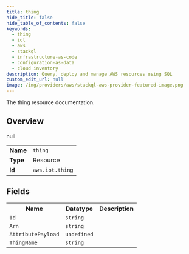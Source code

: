 ```yaml
---
title: thing
hide_title: false
hide_table_of_contents: false
keywords:
  - thing
  - iot
  - aws
  - stackql
  - infrastructure-as-code
  - configuration-as-data
  - cloud inventory
description: Query, deploy and manage AWS resources using SQL
custom_edit_url: null
image: /img/providers/aws/stackql-aws-provider-featured-image.png
---
```

The thing resource documentation.

## Overview
<table><tbody>
<tr><td><b>Name</b></td><td><code>thing</code></td></tr>
<tr><td><b>Type</b></td><td>Resource</td></tr>
null
<tr><td><b>Id</b></td><td><code>aws.iot.thing</code></td></tr>
</tbody></table>

## Fields
<table><tbody>
<tr><th>Name</th><th>Datatype</th><th>Description</th></tr>
<tr><td><code>Id</code></td><td><code>string</code></td><td></td></tr><tr><td><code>Arn</code></td><td><code>string</code></td><td></td></tr><tr><td><code>AttributePayload</code></td><td><code>undefined</code></td><td></td></tr><tr><td><code>ThingName</code></td><td><code>string</code></td><td></td></tr>
</tbody></table>
